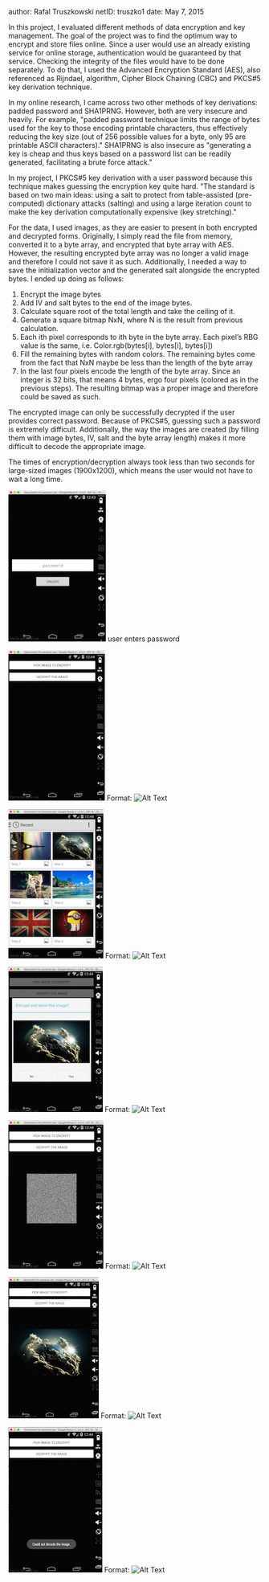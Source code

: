 author: Rafal Truszkowski
netID: truszko1
date: May 7, 2015


In this project, I evaluated different methods of data encryption and key management. The goal of the project was to find the optimum way to encrypt and store files online. Since a user would use an already existing service for online storage, authentication would be guaranteed by that service. Checking the integrity of the files would have to be done separately. To do that, I used the Advanced Encryption Standard (AES), also referenced as Rijndael, algorithm, Cipher Block Chaining (CBC) and PKCS#5 key derivation technique.

In my online research, I came across two other methods of key derivations: padded password and SHA1PRNG. However, both are very insecure and heavily. For example, "padded password technique limits the range of bytes used for the key to those encoding printable characters, thus effectively reducing the key size (out of 256 possible values for a byte, only 95 are printable ASCII characters)." SHA1PRNG is also insecure as "generating a key is cheap and thus keys based on a password list can be readily generated, facilitating a brute force attack."

In my project, I PKCS#5 key derivation with a user password because this technique makes guessing the encryption key quite hard. "The standard is based on two main ideas: using a salt to protect from table-assisted (pre-computed) dictionary attacks (salting) and using a large iteration count to make the key derivation computationally expensive (key stretching)."

For the data, I used images, as they are easier to present in both encrypted and decrypted forms. Originally, I simply read the file from memory, converted it to a byte array, and encrypted that byte array with AES. However, the resulting encrypted byte array was no longer a valid image and therefore I could not save it as such. Additionally, I needed a way to save the initialization vector and the generated salt alongside the encrypted bytes. I ended up doing as follows:
1)	Encrypt the image bytes
2)	Add IV and salt bytes to the end of the image bytes.
3)	Calculate square root of the total length and take the ceiling of it.
4)	Generate a square bitmap NxN, where N is the result from previous calculation.
5)	Each ith pixel corresponds to ith byte in the byte array. Each pixel’s RBG value is the same, i.e. Color.rgb(bytes[i], bytes[i], bytes[i])
6)	Fill the remaining bytes with random colors. The remaining bytes come from the fact that NxN maybe be less than the length of the byte array
7)	In the last four pixels encode the length of the byte array. Since an integer is 32 bits, that means 4 bytes, ergo four pixels (colored as in the previous steps).
The resulting bitmap was a proper image and therefore could be saved as such.



The encrypted image can only be successfully decrypted if the user provides correct password. Because of PKCS#5, guessing such a password is extremely difficult. Additionally, the way the images are created (by filling them with image bytes, IV, salt and the byte array length) makes it more difficult to decode the appropriate image.

The times of encryption/decryption always took less than two seconds for large-sized images (1900x1200), which means the user would not have to wait a long time. 

![GitHub Logo](/screenshots/1.png)
user enters password

![GitHub Logo](/screenshots/2.png)
Format: ![Alt Text](url)

![GitHub Logo](/screenshots/3.png)
Format: ![Alt Text](url)

![GitHub Logo](/screenshots/4.png)
Format: ![Alt Text](url)

![GitHub Logo](/screenshots/5.png)
Format: ![Alt Text](url)

![GitHub Logo](/screenshots/6.png)
Format: ![Alt Text](url)

![GitHub Logo](/screenshots/7.png)
Format: ![Alt Text](url)

